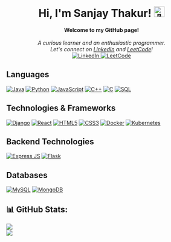 <h1 align="center">Hi, I'm Sanjay Thakur! <img src="https://github-production-user-asset-6210df.s3.amazonaws.com/24524555/238178097-766d336d-b87d-44ba-807c-c51de2bc6b4d.gif" width="28px" alt="👋"></h1>

<p align="center">
    <b>Welcome to my GitHub page!</b><br><br>
    <i>
        A curious learner and an enthusiastic programmer.<br>
        Let's connect on <a href="https://www.linkedin.com/in/sanjay-thakur-b22b19255/">LinkedIn</a> and <a href="https://leetcode.com/sanjay1e7/">LeetCode</a>!
    </i><br>
    <a href="https://www.linkedin.com/in/sanjay-thakur-b22b19255/">
        <img src="https://img.shields.io/badge/LinkedIn-black?style=flat-square&logo=linkedin" alt="LinkedIn">
    </a>
    <a href="https://leetcode.com/sanjay1e7/">
        <img src="https://img.shields.io/badge/LeetCode-black?style=flat-square&logo=LeetCode" alt="LeetCode">
    </a>
</p>

## Languages
[![Java](https://img.shields.io/badge/java-black?style=for-the-badge&logo=openjdk)](https://github.com/sanjay-1458)
[![Python](https://img.shields.io/badge/python-black?style=for-the-badge&logo=python)](https://github.com/sanjay-1458)
[![JavaScript](https://img.shields.io/badge/javascript-black?style=for-the-badge&logo=javascript)](https://github.com/sanjay-1458)
[![C++](https://img.shields.io/badge/c++-black?style=for-the-badge&logo=cplusplus)](https://github.com/sanjay-1458)
[![C](https://img.shields.io/badge/c-black?style=for-the-badge&logo=c)](https://github.com/sanjay-1458)
[![SQL](https://img.shields.io/badge/sql-black?style=for-the-badge&logo=mysql)](https://github.com/sanjay-1458)

## Technologies & Frameworks
[![Django](https://img.shields.io/badge/django-black?style=for-the-badge&logo=django)](https://github.com/sanjay-1458)
[![React](https://img.shields.io/badge/react-black?style=for-the-badge&logo=react)](https://github.com/sanjay-1458)
[![HTML5](https://img.shields.io/badge/html5-black?style=for-the-badge&logo=html5)](https://github.com/sanjay-1458)
[![CSS3](https://img.shields.io/badge/css3-black?style=for-the-badge&logo=css3)](https://github.com/sanjay-1458)
[![Docker](https://img.shields.io/badge/docker-black?style=for-the-badge&logo=Docker)](https://github.com/sanjay-1458)
[![Kubernetes](https://img.shields.io/badge/kubernetes-black?style=for-the-badge&logo=Kubernetes)](https://github.com/sanjay-1458)

## Backend Technologies
[![Express JS](https://img.shields.io/badge/express_JS-black?style=for-the-badge&logo=express&logoColor=white)](https://github.com/sanjay-1458)
[![Flask](https://img.shields.io/badge/flask-black?style=for-the-badge&logo=flask)](https://github.com/sanjay-1458)

## Databases
[![MySQL](https://img.shields.io/badge/mysql-black?style=for-the-badge&logo=mariadb)](https://github.com/sanjay-1458)
[![MongoDB](https://img.shields.io/badge/mongodb-black?style=for-the-badge&logo=mongodb)](https://github.com/sanjay-1458)

## 📊 GitHub Stats:
![](https://github-readme-streak-stats.herokuapp.com/?user=sanjay-1458&theme=radical&hide_border=true)<br/>
![](https://github-readme-stats.vercel.app/api/top-langs/?username=sanjay-1458&theme=radical&hide_border=true&include_all_commits=true&count_private=true&layout=compact)

